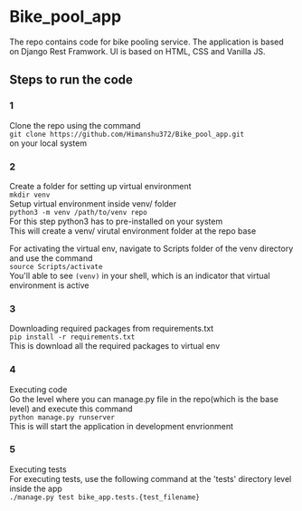 # Bike_pool_app
The repo contains code for bike pooling service. The application is based on Django Rest Framwork. UI is based on HTML, CSS and Vanilla JS.

## Steps to run the code 
### 1
Clone the repo using the command<br>
`git clone https://github.com/Himanshu372/Bike_pool_app.git`<br>
on your local system<br>

### 2 
Create a folder for setting up virtual environment<br>
`mkdir venv`<br>
Setup virtual environment inside venv/ folder<br>
`python3 -m venv /path/to/venv repo`<br>
For this step python3 has to pre-installed on your system<br>
This will create a venv/ virutal environment folder at the repo base<br>

For activating the virtual env, navigate to Scripts folder of the venv directory and use the command<br>
`source Scripts/activate`<br>
You'll able to see `(venv)` in your shell, which is an indicator that virtual environment is active<br>

### 3 
Downloading required packages from requirements.txt<br>
`pip install -r requirements.txt`<br>
This is download all the required packages to virtual env<br>

### 4 
Executing code<br>
Go the level where you can manage.py file in the repo(which is the base level) and execute this command<br> 
`python manage.py runserver`<br>
This is will start the application in development envrionment<br>

### 5 
Executing tests<br>
For executing tests, use the following command at the 'tests' directory level inside the app<br>
`./manage.py test bike_app.tests.{test_filename}`<br>


